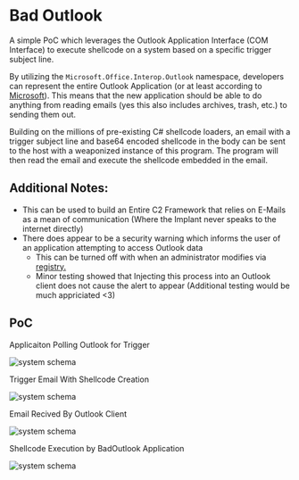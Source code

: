 # Bad Outlook

A simple PoC which leverages the Outlook Application Interface (COM Interface) to execute shellcode on a system based on a specific trigger subject line. 

By utilizing the `Microsoft.Office.Interop.Outlook` namespace, developers can represent the entire Outlook Application (or at least according to [Microsoft](https://docs.microsoft.com/en-us/dotnet/api/microsoft.office.interop.outlook.application?view=outlook-pia)). This means that the new application should  be able to do anything from reading emails (yes this also includes archives, trash, etc.) to sending them out.

Building on the millions of pre-existing C# shellcode loaders, an email with a trigger subject line and base64 encoded shellcode in the body can be sent to the host with a weaponized instance of this program. The program will then read the  email and execute the shellcode embedded in the email. 

## Additional Notes:
- This can be used to build an Entire C2 Framework that relies on E-Mails as a mean of communication (Where the Implant never speaks to the internet directly)
- There does appear to be a security warning which informs the user of an application attempting to access Outlook data
    - This can be turned off with when an administrator modifies via [registry.](https://docs.microsoft.com/en-us/outlook/troubleshoot/security/a-program-is-trying-to-send-an-email-message-on-your-behalf)
    - Minor testing showed that Injecting this process into an Outlook client does not cause the alert to appear (Additional testing would be much appriciated <3)

## PoC

Applicaiton Polling Outlook for Trigger

![system schema](https://github.com/S4R1N/BadOutlook/blob/master/PoC/Checks.png)

Trigger Email With Shellcode Creation

![system schema](https://github.com/S4R1N/BadOutlook/blob/master/PoC/EmailGeneration.png)

Email Recived By Outlook Client

![system schema](https://github.com/S4R1N/BadOutlook/blob/master/PoC/EmailReceived.png)

Shellcode Execution by BadOutlook Application

![system schema](https://github.com/S4R1N/BadOutlook/blob/master/PoC/Trigger.png)
